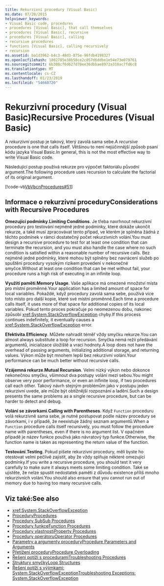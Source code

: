 ```yaml
---
title: Rekurzivní procedury (Visual Basic)
ms.date: 07/20/2015
helpviewer_keywords:
- Visual Basic code, procedures
- procedures [Visual Basic], that call themselves
- procedures [Visual Basic], recursive
- procedures [Visual Basic], calling
- recursive procedures
- functions [Visual Basic], calling recursively
- recursion
ms.assetid: ba1d3962-b4c3-48d3-875e-96fdb4198327
ms.openlocfilehash: 1802785e38b58ce2c057d6ddbe1e54e73e079761
ms.sourcegitcommit: 6b308cf6d627d78ee36dbbae8972a310ac7fd6c8
ms.translationtype: MT
ms.contentlocale: cs-CZ
ms.lasthandoff: 01/23/2019
ms.locfileid: "54660720"
---
```

# <a name="recursive-procedures-visual-basic"></a><span data-ttu-id="a7b04-102">Rekurzivní procedury (Visual Basic)</span><span class="sxs-lookup"><span data-stu-id="a7b04-102">Recursive Procedures (Visual Basic)</span></span>
<span data-ttu-id="a7b04-103">A *rekurzivní* postup je takový, který zavolá sama sebe.</span><span class="sxs-lookup"><span data-stu-id="a7b04-103">A *recursive* procedure is one that calls itself.</span></span> <span data-ttu-id="a7b04-104">Většinou to není nejúčinnější způsob psaní kódu jazyka Visual Basic.</span><span class="sxs-lookup"><span data-stu-id="a7b04-104">In general, this is not the most effective way to write Visual Basic code.</span></span>  
  
 <span data-ttu-id="a7b04-105">Následující postup používá rekurze pro výpočet faktoriálu původní argument.</span><span class="sxs-lookup"><span data-stu-id="a7b04-105">The following procedure uses recursion to calculate the factorial of its original argument.</span></span>  
  
 [!code-vb[VbVbcnProcedures#51](./codesnippet/VisualBasic/recursive-procedures_1.vb)]  
  
## <a name="considerations-with-recursive-procedures"></a><span data-ttu-id="a7b04-106">Informace o rekurzivní procedury</span><span class="sxs-lookup"><span data-stu-id="a7b04-106">Considerations with Recursive Procedures</span></span>  
 <span data-ttu-id="a7b04-107">**Omezující podmínky**.</span><span class="sxs-lookup"><span data-stu-id="a7b04-107">**Limiting Conditions**.</span></span> <span data-ttu-id="a7b04-108">Je třeba navrhnout rekurzivní procedury pro testování nejméně jedné podmínky, které dokáže ukončit rekurze, a také musí zpracovávat tento případ, ve kterém je splněna žádná z těchto podmínek v rámci dostatečný počet rekurzivních volání.</span><span class="sxs-lookup"><span data-stu-id="a7b04-108">You must design a recursive procedure to test for at least one condition that can terminate the recursion, and you must also handle the case where no such condition is satisfied within a reasonable number of recursive calls.</span></span> <span data-ttu-id="a7b04-109">Bez nejméně jedné podmínky, které mohou být splněny bez navrácení služeb po spuštění procedury vysokým rizikem provedení v nekonečné smyčce.</span><span class="sxs-lookup"><span data-stu-id="a7b04-109">Without at least one condition that can be met without fail, your procedure runs a high risk of executing in an infinite loop.</span></span>  
  
 <span data-ttu-id="a7b04-110">**Využití paměti**.</span><span class="sxs-lookup"><span data-stu-id="a7b04-110">**Memory Usage**.</span></span> <span data-ttu-id="a7b04-111">Vaše aplikace má omezené množství místa pro místní proměnné.</span><span class="sxs-lookup"><span data-stu-id="a7b04-111">Your application has a limited amount of space for local variables.</span></span> <span data-ttu-id="a7b04-112">Pokaždé, když procedury zavolá sama sebe, používá více toto místo pro další kopie, které své místní proměnné.</span><span class="sxs-lookup"><span data-stu-id="a7b04-112">Each time a procedure calls itself, it uses more of that space for additional copies of its local variables.</span></span> <span data-ttu-id="a7b04-113">Pokud tento proces pokračuje po neomezenou dobu, nakonec způsobí <xref:System.StackOverflowException> chyby.</span><span class="sxs-lookup"><span data-stu-id="a7b04-113">If this process continues indefinitely, it eventually causes a <xref:System.StackOverflowException> error.</span></span>  
  
 <span data-ttu-id="a7b04-114">**Efektivita**.</span><span class="sxs-lookup"><span data-stu-id="a7b04-114">**Efficiency**.</span></span> <span data-ttu-id="a7b04-115">Můžete nahradit téměř vždy smyčku rekurze.</span><span class="sxs-lookup"><span data-stu-id="a7b04-115">You can almost always substitute a loop for recursion.</span></span> <span data-ttu-id="a7b04-116">Smyčka nemá režii předávání argumentů, inicializace úložiště a vrací hodnoty.</span><span class="sxs-lookup"><span data-stu-id="a7b04-116">A loop does not have the overhead of passing arguments, initializing additional storage, and returning values.</span></span> <span data-ttu-id="a7b04-117">Výkon může být mnohem lepší bez rekurzivní volání.</span><span class="sxs-lookup"><span data-stu-id="a7b04-117">Your performance can be much better without recursive calls.</span></span>  
  
 <span data-ttu-id="a7b04-118">**Vzájemná rekurze**.</span><span class="sxs-lookup"><span data-stu-id="a7b04-118">**Mutual Recursion**.</span></span> <span data-ttu-id="a7b04-119">Velmi nízký výkon nebo dokonce nekonečnou smyčku, všimnout dva postupy volání mezi sebou.</span><span class="sxs-lookup"><span data-stu-id="a7b04-119">You might observe very poor performance, or even an infinite loop, if two procedures call each other.</span></span> <span data-ttu-id="a7b04-120">Takový návrh stejným problémům jako v postupu jeden rekurzivní uvede, ale může být obtížnější rozpoznání a ladění.</span><span class="sxs-lookup"><span data-stu-id="a7b04-120">Such a design presents the same problems as a single recursive procedure, but can be harder to detect and debug.</span></span>  
  
 <span data-ttu-id="a7b04-121">**Volání se závorkami**.</span><span class="sxs-lookup"><span data-stu-id="a7b04-121">**Calling with Parentheses**.</span></span> <span data-ttu-id="a7b04-122">Když `Function` proceduru volá rekurzivně sama sebe, je nutné postupovat podle název procedury se závorkami, i v případě, že neexistuje žádný seznam argumentů.</span><span class="sxs-lookup"><span data-stu-id="a7b04-122">When a `Function` procedure calls itself recursively, you must follow the procedure name with parentheses, even if there is no argument list.</span></span> <span data-ttu-id="a7b04-123">V opačném případě je název funkce používá jako návratový typ funkce.</span><span class="sxs-lookup"><span data-stu-id="a7b04-123">Otherwise, the function name is taken as representing the return value of the function.</span></span>  
  
 <span data-ttu-id="a7b04-124">**Testování**.</span><span class="sxs-lookup"><span data-stu-id="a7b04-124">**Testing**.</span></span> <span data-ttu-id="a7b04-125">Pokud píšete rekurzivní procedury, měli byste ho otestovat velmi pečlivě zajistit, aby že vždy splňuje některé omezující podmínky.</span><span class="sxs-lookup"><span data-stu-id="a7b04-125">If you write a recursive procedure, you should test it very carefully to make sure it always meets some limiting condition.</span></span> <span data-ttu-id="a7b04-126">Také se ujistěte, že nelze spustit nedostatek paměti z důvodu existence příliš mnoho rekurzivních volání.</span><span class="sxs-lookup"><span data-stu-id="a7b04-126">You should also ensure that you cannot run out of memory due to having too many recursive calls.</span></span>  
  
## <a name="see-also"></a><span data-ttu-id="a7b04-127">Viz také:</span><span class="sxs-lookup"><span data-stu-id="a7b04-127">See also</span></span>
- <xref:System.StackOverflowException>
- [<span data-ttu-id="a7b04-128">Procedury</span><span class="sxs-lookup"><span data-stu-id="a7b04-128">Procedures</span></span>](./index.md)
- [<span data-ttu-id="a7b04-129">Procedury Sub</span><span class="sxs-lookup"><span data-stu-id="a7b04-129">Sub Procedures</span></span>](./sub-procedures.md)
- [<span data-ttu-id="a7b04-130">Procedury funkce</span><span class="sxs-lookup"><span data-stu-id="a7b04-130">Function Procedures</span></span>](./function-procedures.md)
- [<span data-ttu-id="a7b04-131">Procedury vlastnosti</span><span class="sxs-lookup"><span data-stu-id="a7b04-131">Property Procedures</span></span>](./property-procedures.md)
- [<span data-ttu-id="a7b04-132">Procedury operátoru</span><span class="sxs-lookup"><span data-stu-id="a7b04-132">Operator Procedures</span></span>](./operator-procedures.md)
- [<span data-ttu-id="a7b04-133">Parametry a argumenty procedury</span><span class="sxs-lookup"><span data-stu-id="a7b04-133">Procedure Parameters and Arguments</span></span>](./procedure-parameters-and-arguments.md)
- [<span data-ttu-id="a7b04-134">Přetížení procedury</span><span class="sxs-lookup"><span data-stu-id="a7b04-134">Procedure Overloading</span></span>](./procedure-overloading.md)
- [<span data-ttu-id="a7b04-135">Řešení potíží s procedurami</span><span class="sxs-lookup"><span data-stu-id="a7b04-135">Troubleshooting Procedures</span></span>](./troubleshooting-procedures.md)
- [<span data-ttu-id="a7b04-136">Struktury smyčky</span><span class="sxs-lookup"><span data-stu-id="a7b04-136">Loop Structures</span></span>](../../../../visual-basic/programming-guide/language-features/control-flow/loop-structures.md)
- [<span data-ttu-id="a7b04-137">Řešení potíží s výjimkami: System.StackOverflowException</span><span class="sxs-lookup"><span data-stu-id="a7b04-137">Troubleshooting Exceptions: System.StackOverflowException</span></span>](https://msdn.microsoft.com/library/51b71217-c507-4f5b-bc35-0236180d7968)
